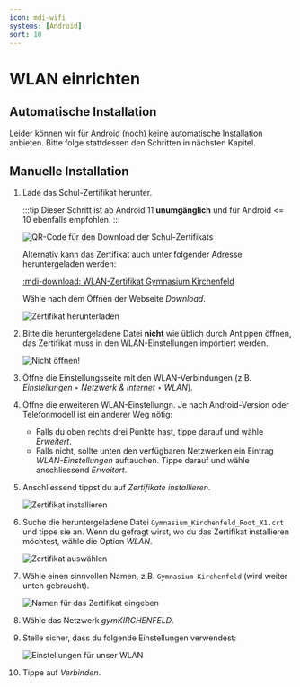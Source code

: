 ```yaml
---
icon: mdi-wifi
systems: [Android]
sort: 10
---
```

# WLAN einrichten

## Automatische Installation

Leider können wir für Android (noch) keine automatische Installation anbieten. Bitte folge stattdessen den Schritten in nächsten Kapitel.

## Manuelle Installation

1. Lade das Schul-Zertifikat herunter.

   :::tip
   Dieser Schritt ist ab Android 11 **unumgänglich** und für Android <= 10 ebenfalls empfohlen.
   :::

   ![QR-Code für den Download der Schul-Zertifikats](./qr-code-cert.svg)

   Alternativ kann das Zertifikat auch unter folgender Adresse heruntergeladen werden:

   [:mdi-download: WLAN-Zertifikat Gymnasium Kirchenfeld][1]

   [1]: http://media.mygymer.ch/wifi/Gymnasium_Kirchenfeld_Root_X1.crt

   Wähle nach dem Öffnen der Webseite _Download_.

   ![Zertifikat herunterladen](./android-1a.png)

2. Bitte die heruntergeladene Datei **nicht** wie üblich durch Antippen öffnen, das Zertifikat muss in den WLAN-Einstellungen importiert werden.

   ![Nicht öffnen!](./android-2a.png)

3. Öffne die Einstellungsseite mit den WLAN-Verbindungen (z.B. _Einstellungen_ ‣ _Netzwerk & Internet_ ‣ _WLAN_).
4. Öffne die erweiteren WLAN-Einstellungn. Je nach Android-Version oder Telefonmodell ist ein anderer Weg nötig:
   - Falls du oben rechts drei Punkte hast, tippe darauf und wähle _Erweitert_.
   - Falls nicht, sollte unten den verfügbaren Netzwerken ein Eintrag _WLAN-Einstellungen_ auftauchen. Tippe darauf und wähle anschliessend _Erweitert_.
5. Anschliessend tippst du auf _Zertifikate installieren_.

   ![Zertifikat installieren](./android-3a.png)

6. Suche die heruntergeladene Datei `Gymnasium_Kirchenfeld_Root_X1.crt` und tippe sie an. Wenn du gefragt wirst, wo du das Zertifikat installieren möchtest, wähle die Option _WLAN_.

   ![Zertifikat auswählen](./android-4a.png)

7. Wähle einen sinnvollen Namen, z.B. `Gymnasium Kirchenfeld` (wird weiter unten gebraucht).

   ![Namen für das Zertifikat eingeben](./android-5a.png)

8. Wähle das Netzwerk _gymKIRCHENFELD_.
9. Stelle sicher, dass du folgende Einstellungen verwendest:

   ![Einstellungen für unser WLAN](./android-6a.png)

10. Tippe auf _Verbinden_.
